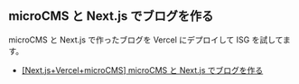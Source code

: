 ## microCMS と Next.js でブログを作る

microCMS と Next.js で作ったブログを Vercel にデプロイして ISG を試してます。

- [[Next.js+Vercel+microCMS] microCMS と Next.js でブログを作る](https://dev.classmethod.jp/articles/vercel-microcms-nextjs-blog/)
